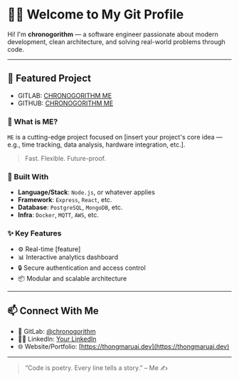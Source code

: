 # 👨‍💻 Welcome to My Git Profile

Hi! I'm **chronogorithm** — a software engineer passionate about modern development, clean architecture, and solving real-world problems through code.

---

## 🚀 Featured Project

- GITLAB: [CHRONOGORITHM ME](https://gitlab.com/chronos_gr/me.git)
- GITHUB: [CHRONOGORITHM ME](https://github.com/chronogorithm/me.git)

### 🧠 What is ME?

`ME` is a cutting-edge project focused on [insert your project's core idea — e.g., time tracking, data analysis, hardware integration, etc.].

> Fast. Flexible. Future-proof.

### 🔧 Built With

- **Language/Stack**: `Node.js`, or whatever applies
- **Framework**: `Express`, `React`, etc.
- **Database**: `PostgreSQL`, `MongoDB`, etc.
- **Infra**: `Docker`, `MQTT`, `AWS`, etc.

### ✨ Key Features

- ⚙️ Real-time [feature]
- 📊 Interactive analytics dashboard
- 🔒 Secure authentication and access control
- 📦 Modular and scalable architecture

---

## 📫 Connect With Me

- 🐙 GitLab: [@chronogorithm](https://gitlab.com/chronos_gr)
- 🧑‍💼 LinkedIn: [Your LinkedIn](https://www.linkedin.com/in/phisit-k)
- 🌐 Website/Portfolio: [https://thongmaruai.dev](https://thongmaruai.dev)

---

> “Code is poetry. Every line tells a story.” – Me ✍️
